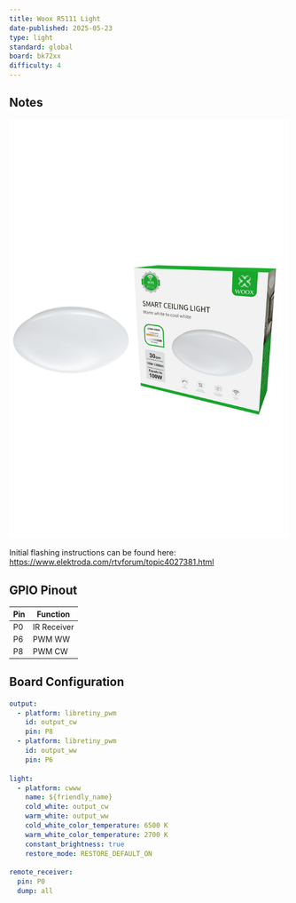 ```yaml
---
title: Woox R5111 Light
date-published: 2025-05-23
type: light
standard: global
board: bk72xx
difficulty: 4
---
```


## Notes

![Woox R5111](./woox-r5111-smart-ceiling-light.png "Woox R5111")

Initial flashing instructions can be found here: <https://www.elektroda.com/rtvforum/topic4027381.html>

## GPIO Pinout

| Pin | Function    |
| --- | ----------- |
| P0  | IR Receiver |
| P6  | PWM WW      |
| P8  | PWM CW      |

## Board Configuration

```yaml
output:
  - platform: libretiny_pwm
    id: output_cw
    pin: P8
  - platform: libretiny_pwm
    id: output_ww
    pin: P6

light:
  - platform: cwww
    name: ${friendly_name}
    cold_white: output_cw
    warm_white: output_ww
    cold_white_color_temperature: 6500 K
    warm_white_color_temperature: 2700 K
    constant_brightness: true
    restore_mode: RESTORE_DEFAULT_ON

remote_receiver:
  pin: P0
  dump: all
```
